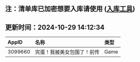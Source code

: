## 注：清单库已加密想要入库请使用 ([入库工具](https://github.com/BlankTMing/ManifestAutoUpdate/releases))

## 更新时间：2024-10-29 14:12:34
| AppID | 名称 | 类型  |
| :-------------------- | :----------------------------- | :----------- |
| 3099660 | 完蛋！我被美女包围了！前传| Game |
